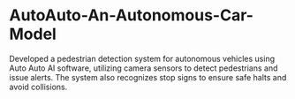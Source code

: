 # AutoAuto-An-Autonomous-Car-Model
Developed a pedestrian detection system for autonomous vehicles using Auto Auto AI software, utilizing camera sensors to detect pedestrians and issue alerts. The system also recognizes stop signs to ensure safe halts and avoid collisions.

